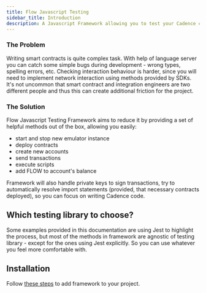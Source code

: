 ```yaml
---
title: Flow Javascript Testing
sidebar_title: Introduction
description: A Javascript Framework allowing you to test your Cadence code in a simple way 
---
```


### The Problem
Writing smart contracts is quite complex task. With help of language server you can catch some simple bugs during 
development - wrong types, spelling errors, etc. Checking interaction behaviour is harder, since you will need to 
implement network interaction using methods provided by SDKs. It's not uncommon that smart contract and 
integration engineers are two different people and thus this can create additional friction for the project.

### The Solution
Flow Javascript Testing Framework aims to reduce it by providing a set of helpful methods out of the box, allowing 
you easily:
- start and stop new emulator instance
- deploy contracts
- create new accounts
- send transactions
- execute scripts
- add FLOW to account's balance

Framework will also handle private keys to sign transactions, try to automatically resolve import statements (provided, 
that necessary contracts deployed), so you can focus on writing Cadence code.

## Which testing library to choose?
Some examples provided in this documentation are using Jest to highlight the process, but most of the methods in 
framework are agnostic of testing library - except for the ones using Jest explicitly. So you can use whatever you feel 
more comfortable with. 

## Installation
Follow [these steps](https://docs.onflow.org/flow-js-testing/install) to add framework to your project.